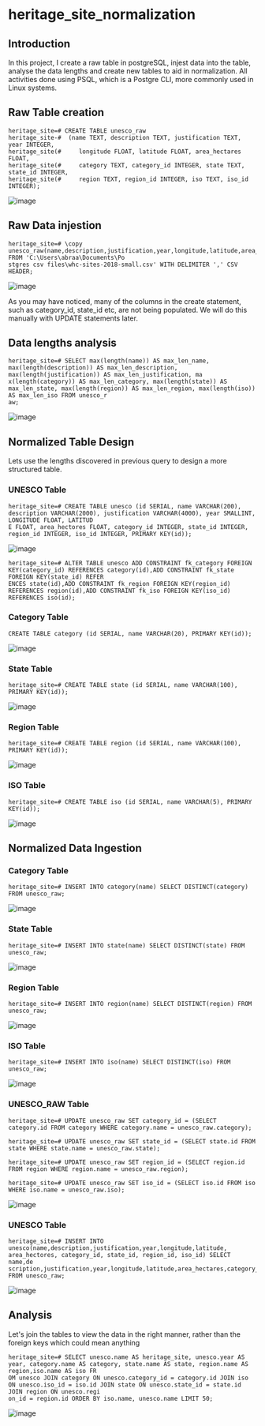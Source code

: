 # heritage_site_normalization

## Introduction
In this project, I create a raw table in postgreSQL, injest data into the table, analyse the data lengths and create new tables to aid in normalization. 
All activities done using PSQL, which is a Postgre CLI, more commonly used in Linux systems.

## Raw Table creation

```
heritage_site=# CREATE TABLE unesco_raw
heritage_site-#  (name TEXT, description TEXT, justification TEXT, year INTEGER,
heritage_site(#     longitude FLOAT, latitude FLOAT, area_hectares FLOAT,
heritage_site(#     category TEXT, category_id INTEGER, state TEXT, state_id INTEGER,
heritage_site(#     region TEXT, region_id INTEGER, iso TEXT, iso_id INTEGER);
```
![image](https://github.com/SkywalkerZ/heritage_site_normalization/assets/6307592/395f7265-583e-42a2-8d14-edc94c716959)

## Raw Data injestion

```
heritage_site=# \copy unesco_raw(name,description,justification,year,longitude,latitude,area_hectares,category,state,region,iso) FROM 'C:\Users\abraa\Documents\Po
stgres csv files\whc-sites-2018-small.csv' WITH DELIMITER ',' CSV HEADER;
```
![image](https://github.com/SkywalkerZ/heritage_site_normalization/assets/6307592/ee2cca92-157d-4d45-8432-c80f35757b1f)

As you may have noticed, many of the columns in the create statement, such as category_id, state_id etc, are not being populated. We will do this manually with UPDATE statements later.

## Data lengths analysis

```
heritage_site=# SELECT max(length(name)) AS max_len_name, max(length(description)) AS max_len_description, max(length(justification)) AS max_len_justification, ma
x(length(category)) AS max_len_category, max(length(state)) AS max_len_state, max(length(region)) AS max_len_region, max(length(iso)) AS max_len_iso FROM unesco_r
aw;
```
![image](https://github.com/SkywalkerZ/heritage_site_normalization/assets/6307592/c8920ab2-aec7-453e-b0eb-c1642589f999)

## Normalized Table Design

Lets use the lengths discovered in previous query to design a more structured table.

### UNESCO Table
```
heritage_site=# CREATE TABLE unesco (id SERIAL, name VARCHAR(200), description VARCHAR(2000), justification VARCHAR(4000), year SMALLINT, LONGITUDE FLOAT, LATITUD
E FLOAT, area_hectores FLOAT, category_id INTEGER, state_id INTEGER, region_id INTEGER, iso_id INTEGER, PRIMARY KEY(id));
```
![image](https://github.com/SkywalkerZ/heritage_site_normalization/assets/6307592/f650d427-187d-4928-91be-e8ba6426ed6b)

```
heritage_site=# ALTER TABLE unesco ADD CONSTRAINT fk_category FOREIGN KEY(category_id) REFERENCES category(id),ADD CONSTRAINT fk_state FOREIGN KEY(state_id) REFER
ENCES state(id),ADD CONSTRAINT fk_region FOREIGN KEY(region_id) REFERENCES region(id),ADD CONSTRAINT fk_iso FOREIGN KEY(iso_id) REFERENCES iso(id);
```

### Category Table
```
CREATE TABLE category (id SERIAL, name VARCHAR(20), PRIMARY KEY(id));
```
![image](https://github.com/SkywalkerZ/heritage_site_normalization/assets/6307592/47ed0b98-2582-43e2-8eca-09f9c951d57c)

### State Table
```
heritage_site=# CREATE TABLE state (id SERIAL, name VARCHAR(100), PRIMARY KEY(id));
```
![image](https://github.com/SkywalkerZ/heritage_site_normalization/assets/6307592/91e3a8fc-baea-48f9-ae65-737c9aa29ba2)

### Region Table
```
heritage_site=# CREATE TABLE region (id SERIAL, name VARCHAR(100), PRIMARY KEY(id));
```
![image](https://github.com/SkywalkerZ/heritage_site_normalization/assets/6307592/31be55a7-2918-44db-a990-838da2408560)

### ISO Table
```
heritage_site=# CREATE TABLE iso (id SERIAL, name VARCHAR(5), PRIMARY KEY(id));
```
![image](https://github.com/SkywalkerZ/heritage_site_normalization/assets/6307592/15802090-71f6-4d02-bda3-35eb4b47f02d)

## Normalized Data Ingestion

### Category Table
```
heritage_site=# INSERT INTO category(name) SELECT DISTINCT(category) FROM unesco_raw;
```
![image](https://github.com/SkywalkerZ/heritage_site_normalization/assets/6307592/77d58afd-5d7a-415d-91e6-9333625e0150)

### State Table
```
heritage_site=# INSERT INTO state(name) SELECT DISTINCT(state) FROM unesco_raw;
```
![image](https://github.com/SkywalkerZ/heritage_site_normalization/assets/6307592/05221769-b7a2-49e5-bc4d-c0e455aee630)

### Region Table
```
heritage_site=# INSERT INTO region(name) SELECT DISTINCT(region) FROM unesco_raw;
```
![image](https://github.com/SkywalkerZ/heritage_site_normalization/assets/6307592/73123f13-637d-434c-abd8-7049aa0814c4)

### ISO Table
```
heritage_site=# INSERT INTO iso(name) SELECT DISTINCT(iso) FROM unesco_raw;
```
![image](https://github.com/SkywalkerZ/heritage_site_normalization/assets/6307592/8db75e11-9321-41e8-bb03-5b0a57e10831)

### UNESCO_RAW Table
```
heritage_site=# UPDATE unesco_raw SET category_id = (SELECT category.id FROM category WHERE category.name = unesco_raw.category);

heritage_site=# UPDATE unesco_raw SET state_id = (SELECT state.id FROM state WHERE state.name = unesco_raw.state);

heritage_site=# UPDATE unesco_raw SET region_id = (SELECT region.id FROM region WHERE region.name = unesco_raw.region);

heritage_site=# UPDATE unesco_raw SET iso_id = (SELECT iso.id FROM iso WHERE iso.name = unesco_raw.iso);
```
![image](https://github.com/SkywalkerZ/heritage_site_normalization/assets/6307592/baf3ff0a-07e4-4787-baca-d28feea5fd11)

### UNESCO Table
```
heritage_site=# INSERT INTO unesco(name,description,justification,year,longitude,latitude, area_hectores, category_id, state_id, region_id, iso_id) SELECT name,de
scription,justification,year,longitude,latitude,area_hectares,category_id,state_id,region_id,iso_id FROM unesco_raw;
```
![image](https://github.com/SkywalkerZ/heritage_site_normalization/assets/6307592/d3b9aaff-6f63-4cc7-b24b-7926eac72ea4)

## Analysis

Let's join the tables to view the data in the right manner, rather than the foreign keys which could mean anything

```
heritage_site=# SELECT unesco.name AS heritage_site, unesco.year AS year, category.name AS category, state.name AS state, region.name AS region,iso.name AS iso FR
OM unesco JOIN category ON unesco.category_id = category.id JOIN iso ON unesco.iso_id = iso.id JOIN state ON unesco.state_id = state.id JOIN region ON unesco.regi
on_id = region.id ORDER BY iso.name, unesco.name LIMIT 50;
```
![image](https://github.com/SkywalkerZ/heritage_site_normalization/assets/6307592/665fe6ae-5218-4676-a435-a4aa6a888285)





